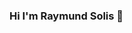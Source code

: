 ### Hi I'm Raymund Solis 👋

<!--
**raytho/raytho** is a ✨ _special_ ✨ repository because its `README.md` (this file) appears on your GitHub profile.

- I'm backend developer in .NET Tech. 
- If you're interested in all things .NET contact me :grinning:
- Platzi Master member :green_heart:

###Bio: 
- 🔭 I’m currently working on @Softtek
- 🌱 I’m currently learning nodejs.
- 🤔 I’m looking for help with frontend techs
- 💬 Ask me about .NET 

### My Stack:
- C# 
- .NET Core
- MVC| Razor
- HTML|CSS|Nodejs
-->
